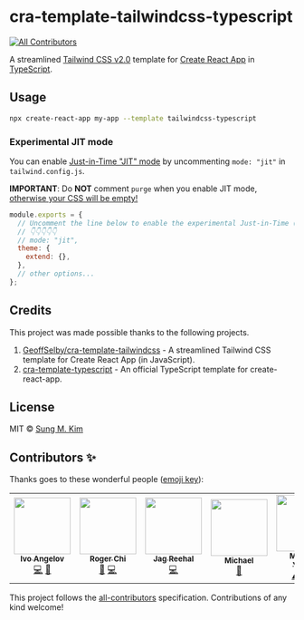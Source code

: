 # cra-template-tailwindcss-typescript

<!-- ALL-CONTRIBUTORS-BADGE:START - Do not remove or modify this section -->
[![All Contributors](https://img.shields.io/badge/all_contributors-5-orange.svg?style=flat-square)](#contributors-)
<!-- ALL-CONTRIBUTORS-BADGE:END -->

A streamlined [Tailwind CSS v2.0](https://tailwindcss.com) template for [Create React App](https://github.com/facebook/create-react-app) in [TypeScript](https://www.typescriptlang.org/).

## Usage

```bash
npx create-react-app my-app --template tailwindcss-typescript
```

### Experimental JIT mode

You can enable [Just-in-Time "JIT" mode](https://tailwindcss.com/docs/just-in-time-mode) by uncommenting `mode: "jit"` in `tailwind.config.js`.

**IMPORTANT**: Do **NOT** comment `purge` when you enable JIT mode, [otherwise your CSS will be empty!](https://tailwindcss.com/docs/just-in-time-mode#enabling-jit-mode)

```js
module.exports = {
  // Uncomment the line below to enable the experimental Just-in-Time ("JIT") mode.
  // 👇👇👇👇👇
  // mode: "jit",
  theme: {
    extend: {},
  },
  // other options...
};
```

## Credits

This project was made possible thanks to the following projects.

1. [GeoffSelby/cra-template-tailwindcss](https://github.com/GeoffSelby/cra-template-tailwindcss) - A streamlined Tailwind CSS template for Create React App (in JavaScript).
2. [cra-template-typescript](https://github.com/facebook/create-react-app/tree/master/packages/cra-template-typescript) - An official TypeScript template for create-react-app.

## License

MIT © [Sung M. Kim](https://sung.codes)

## Contributors ✨

Thanks goes to these wonderful people ([emoji key](https://allcontributors.org/docs/en/emoji-key)):

<!-- ALL-CONTRIBUTORS-LIST:START - Do not remove or modify this section -->
<!-- prettier-ignore-start -->
<!-- markdownlint-disable -->
<table>
  <tr>
    <td align="center"><a href="https://www.jagdcake.com/"><img src="https://avatars3.githubusercontent.com/u/28141754?v=4?s=100" width="100px;" alt=""/><br /><sub><b>Ivo Angelov</b></sub></a><br /><a href="https://github.com/dance2die/cra-template-tailwindcss-typescript/commits?author=JagdCake" title="Code">💻</a> <a href="#maintenance-JagdCake" title="Maintenance">🚧</a></td>
    <td align="center"><a href="https://github.com/rogerchi"><img src="https://avatars1.githubusercontent.com/u/625496?v=4?s=100" width="100px;" alt=""/><br /><sub><b>Roger Chi</b></sub></a><br /><a href="https://github.com/dance2die/cra-template-tailwindcss-typescript/issues?q=author%3Arogerchi" title="Bug reports">🐛</a> <a href="https://github.com/dance2die/cra-template-tailwindcss-typescript/commits?author=rogerchi" title="Code">💻</a></td>
    <td align="center"><a href="https://github.com/jagreehal"><img src="https://avatars1.githubusercontent.com/u/3634906?v=4?s=100" width="100px;" alt=""/><br /><sub><b>Jag Reehal</b></sub></a><br /><a href="https://github.com/dance2die/cra-template-tailwindcss-typescript/commits?author=jagreehal" title="Code">💻</a></td>
    <td align="center"><a href="https://github.com/michaeldlfx"><img src="https://avatars3.githubusercontent.com/u/24497482?v=4?s=100" width="100px;" alt=""/><br /><sub><b>Michael</b></sub></a><br /><a href="https://github.com/dance2die/cra-template-tailwindcss-typescript/issues?q=author%3Amichaeldlfx" title="Bug reports">🐛</a></td>
    <td align="center"><a href="https://github.com/panalgin"><img src="https://avatars.githubusercontent.com/u/12881878?v=4?s=100" width="100px;" alt=""/><br /><sub><b>Mustafa YILDIZ</b></sub></a><br /><a href="https://github.com/dance2die/cra-template-tailwindcss-typescript/commits?author=panalgin" title="Tests">⚠️</a> <a href="#projectManagement-panalgin" title="Project Management">📆</a> <a href="https://github.com/dance2die/cra-template-tailwindcss-typescript/issues?q=author%3Apanalgin" title="Bug reports">🐛</a></td>
  </tr>
</table>

<!-- markdownlint-restore -->
<!-- prettier-ignore-end -->

<!-- ALL-CONTRIBUTORS-LIST:END -->

This project follows the [all-contributors](https://github.com/all-contributors/all-contributors) specification. Contributions of any kind welcome!

